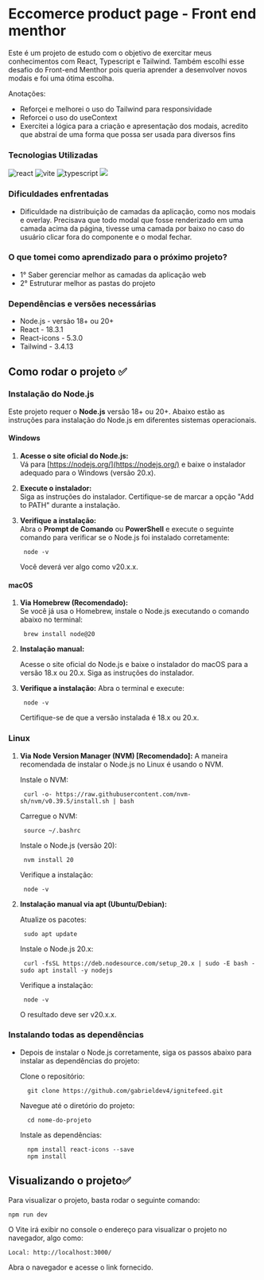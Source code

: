 # Eccomerce product page - Front end menthor

Este é um projeto de estudo com o objetivo de exercitar meus conhecimentos com React, Typescript e Tailwind. Também escolhi esse desafio do Front-end Menthor pois queria aprender a desenvolver novos modais e foi uma ótima escolha.

Anotações:

- Reforçei e melhorei o uso do Tailwind para responsividade
- Reforcei o uso do useContext 
- Exercitei a lógica para a criação e apresentação dos modais, acredito que abstraí de uma forma que possa ser usada para diversos fins

### Tecnologias Utilizadas
<img src="https://img.shields.io/badge/React-20232A?style=for-the-badge&logo=react&logoColor=61DAFB" alt="react"/>
<img src="https://img.shields.io/badge/vite-%23646CFF.svg?style=for-the-badge&logo=vite&logoColor=white" alt="vite"/>
<img src="https://img.shields.io/badge/TypeScript-007ACC?style=for-the-badge&logo=typescript&logoColor=white" alt="typescript"/>
<img src="https://img.shields.io/badge/Tailwind_CSS-38B2AC?style=for-the-badge&logo=tailwind-css&logoColor=white">

### Dificuldades enfrentadas
- Dificuldade na distribuição de camadas da aplicação, como nos modais e overlay. Precisava que todo modal que fosse renderizado em uma camada acima da página, tivesse uma camada por baixo no caso do usuário clicar fora do componente e o modal fechar.

### O que tomei como aprendizado para o próximo projeto?

- 1° Saber gerenciar melhor as camadas da aplicação web
- 2° Estruturar melhor as pastas do projeto

### Dependências e versões necessárias
- Node.js - versão 18+ ou 20+
- React - 18.3.1
- React-icons - 5.3.0
- Tailwind - 3.4.13

## Como rodar o projeto ✅

### Instalação do Node.js

Este projeto requer o **Node.js** versão 18+ ou 20+. Abaixo estão as instruções para instalação do Node.js em diferentes sistemas operacionais.

#### Windows

1. **Acesse o site oficial do Node.js:**  
    Vá para [https://nodejs.org/](https://nodejs.org/) e baixe o instalador adequado para o Windows (versão 20.x).

2. **Execute o instalador:**  
   Siga as instruções do instalador. Certifique-se de marcar a opção "Add to PATH" durante a instalação.

3. **Verifique a instalação:**  
   Abra o **Prompt de Comando** ou **PowerShell** e execute o seguinte comando para verificar se o Node.js foi instalado corretamente:

   
        node -v

    Você deverá ver algo como v20.x.x.

#### macOS

1. **Via Homebrew (Recomendado):**  
    Se você já usa o Homebrew, instale o Node.js executando o comando abaixo no terminal:

        brew install node@20
2. **Instalação manual:** 

    Acesse o site oficial do Node.js e baixe o instalador do macOS para a versão 18.x ou 20.x.
    Siga as instruções do instalador.

3. **Verifique a instalação:**
    Abra o terminal e execute:

        node -v
    Certifique-se de que a versão instalada é 18.x ou 20.x.

### Linux
1. **Via Node Version Manager (NVM) [Recomendado]:**
    A maneira recomendada de instalar o Node.js no Linux é usando o NVM.

    Instale o NVM:

        curl -o- https://raw.githubusercontent.com/nvm-sh/nvm/v0.39.5/install.sh | bash

    Carregue o NVM:

        source ~/.bashrc
    Instale o Node.js (versão 20):

        nvm install 20

    Verifique a instalação:

        node -v
2. **Instalação manual via apt (Ubuntu/Debian):**
    
    Atualize os pacotes:

        sudo apt update
    
    Instale o Node.js 20.x:

        curl -fsSL https://deb.nodesource.com/setup_20.x | sudo -E bash - sudo apt install -y nodejs
    
    Verifique a instalação:
    
        node -v
    O resultado deve ser v20.x.x.

### Instalando todas as dependências
- Depois de instalar o Node.js corretamente, siga os passos abaixo para instalar as dependências do projeto:

    Clone o repositório:

        git clone https://github.com/gabrieldev4/ignitefeed.git

    Navegue até o diretório do projeto:


        cd nome-do-projeto

    Instale as dependências:

        npm install react-icons --save
        npm install

## Visualizando o projeto✅

Para visualizar o projeto, basta rodar o seguinte comando:

    npm run dev

O Vite irá exibir no console o endereço para visualizar o projeto no navegador, algo como:


    Local: http://localhost:3000/

Abra o navegador e acesse o link fornecido.